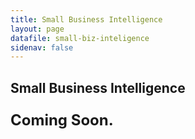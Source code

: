 ```yaml
---
title: Small Business Intelligence
layout: page
datafile: small-biz-inteligence
sidenav: false
---
```


<section class="grid-container clearfix padding-left-0 padding-right-1">
<h1 class="margin-top-0">Small Business Intelligence</h1>
    <div class="grid-row">
    <p style="font-size:1.5rem;font-weight:bold;">Coming Soon.</p>
    <!--
      <p style="margin-bottom:-5px;">The ITVMO maintains resources to help your agency identify and buy IT products and services from small and disadvantaged businesses. Please reach out to the ITVMO inbox at <a href="mailto:itvmo@gsa.gov">itvmo@gsa.gov</a> with any questions or suggestions for additional resources.
      </p>-->
    </div>
<!--
<div class="usa-table-container--scrollable">
<table class="usa-table">
  <caption></caption>
  {% assign rows = site.data.small-biz-inteligence %}
  <th class="row-color">Title</th>
  <th class="row-color">Type</th>
  <th class="row-color">Problem Statement</th>
  <th class="row-color">Description</th>
  <th class="row-color">Last Updated</th>
    {% for row in rows %}
    <tr>
      <td><a href="{{  row.Link }}">{{  row.Title }}</a></td>
      <td>{{  row.Type }}</td>
      <td>{{  row.Problem_Statement }}</td>
      <td>{{  row.Description }}</td>
      <td>{{  row.Last_Updated }}</td>
    </tr>
    {% endfor %}
  </table>
</div>-->
</section>
